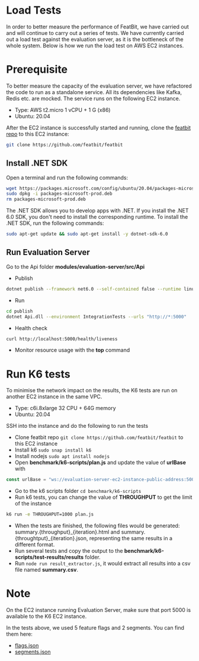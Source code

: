 # Load Tests

In order to better measure the performance of FeatBit, we have carried out and will continue to carry out a series of
tests. We have currently carried out a load test against the evaluation server, as it is the bottleneck of the whole
system. Below is how we run the load test on AWS EC2 instances.

# Prerequisite

To better measure the capacity of the evaluation server, we have refactored the code to run as a standalone service. All
its dependencies like Kafka, Redis etc. are mocked. The service runs on the following EC2 instance.

- Type: AWS t2.micro 1 vCPU + 1 G (x86)
- Ubuntu: 20.04

After the EC2 instance is successfully started and running, clone the [featbit repo](https://github.com/featbit/featbit)
to this EC2 instance:

```bash
git clone https://github.com/featbit/featbit
```

## Install .NET SDK

Open a terminal and run the following commands:

```bash
wget https://packages.microsoft.com/config/ubuntu/20.04/packages-microsoft-prod.deb -O packages-microsoft-prod.deb
sudo dpkg -i packages-microsoft-prod.deb
rm packages-microsoft-prod.deb
```

The .NET SDK allows you to develop apps with .NET. If you install the .NET 6.0 SDK, you don't need to install the
corresponding runtime. To install the .NET SDK, run the following commands:

```bash
sudo apt-get update && sudo apt-get install -y dotnet-sdk-6.0
```

## Run Evaluation Server

Go to the Api folder **modules/evaluation-server/src/Api**

- Publish

```bash
dotnet publish --framework net6.0 --self-contained false --runtime linux-x64 --output publish
```

- Run

```bash
cd publish
dotnet Api.dll --environment IntegrationTests --urls "http://*:5000"
```

- Health check

```bash
curl http://localhost:5000/health/liveness
```

- Monitor resource usage with the **top** command

# Run K6 tests

To minimise the network impact on the results, the K6 tests are run on another EC2 instance in the same VPC.

- Type: c6i.8xlarge 32 CPU + 64G memory
- Ubuntu: 20.04

SSH into the instance and do the following to run the tests

- Clone featbit repo `git clone https://github.com/featbit/featbit` to this EC2 instance
- Install k6 `sudo snap install k6`
- Install nodejs `sudo apt install nodejs`
- Open **benchmark/k6-scripts/plan.js** and update the value of **urlBase** with

```javascript
const urlBase = "ws://evaluation-server-ec2-instance-public-address:5000"
```

- Go to the k6 scripts folder `cd benchmark/k6-scripts`
- Run k6 tests, you can change the value of **THROUGHPUT** to get the limit of the instance

```bash
k6 run -e THROUGHPUT=1000 plan.js
```

- When the tests are finished, the following files would be generated: summary.{throughput}\_{iteration}.html and
  summary.{throughtput}\_{iteration}.json, representing the same results in a different format.
- Run several tests and copy the output to the **benchmark/k6-scripts/test-results/results** folder.
- Run `node run result_extractor.js`, it would extract all results into a csv file named **summary.csv**.

# Note

On the EC2 instance running Evaluation Server, make sure that port 5000 is available to the K6 EC2 instance.

In the tests above, we used 5 feature flags and 2 segments. You can find them here:

- [flags.json](https://github.com/featbit/featbit/tree/main/modules/evaluation-server/src/Infrastructure/Fakes/flags.json) 
- [segments.json](https://github.com/featbit/featbit/tree/main/modules/evaluation-server/src/Infrastructure/Fakes/segments.json) 
